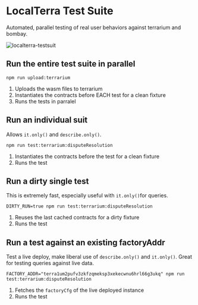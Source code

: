 # LocalTerra Test Suite

Automated, parallel testing of real user behaviors against terrarium and bombay.

![localterra-testsuit](https://user-images.githubusercontent.com/92374012/153931405-697eccac-9ea6-418c-ad14-d3cea25af074.png)


## Run the entire test suite in parallel

```
npm run upload:terrarium
```

1.  Uploads the wasm files to terrarium
2.  Instantiates the contracts before EACH test for a clean fixture
3.  Runs the tests in parralel

## Run an individual suit

Allows `it.only()` and `describe.only()`.

```
npm run test:terrarium:disputeResolution
```

1.  Instantiates the contracts before the test for a clean fixture
2.  Runs the test

## Run a dirty single test

This is extremely fast, especially useful with `it.only()`for queries.

```
DIRTY_RUN=true npm run test:terrarium:disputeResolution
```

1.  Reuses the last cached contracts for a dirty fixture
2.  Runs the test

## Run a test against an existing factoryAddr

Test a live deploy, make liberal use of `describe.only()` and `it.only()`. Great for testing queries against live data.

```
FACTORY_ADDR="terra1um2pufv3zkfzqmeksp3xekecwnu6hrl66g3ukq" npm run test:terrarium:disputeResolution
```

1.  Fetches the `factoryCfg` of the live deployed instance
2.  Runs the test
